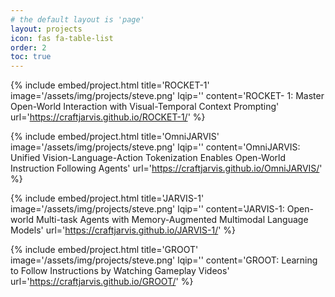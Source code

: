 ```yaml
---
# the default layout is 'page'
layout: projects
icon: fas fa-table-list
order: 2
toc: true
---
```


{% include embed/project.html title='ROCKET-1'
                              image='/assets/img/projects/steve.png'
                              lqip=''
                              content='ROCKET- 1: Master Open-World Interaction with Visual-Temporal Context Prompting'
                              url='https://craftjarvis.github.io/ROCKET-1/' %}

{% include embed/project.html title='OmniJARVIS'
                              image='/assets/img/projects/steve.png'
                              lqip=''
                              content='OmniJARVIS: Unified Vision-Language-Action Tokenization Enables Open-World Instruction Following Agents'
                              url='https://craftjarvis.github.io/OmniJARVIS/' %}

{% include embed/project.html title='JARVIS-1'
                               image='/assets/img/projects/steve.png'
                               lqip=''
                               content='JARVIS-1: Open-world Multi-task Agents with Memory-Augmented Multimodal Language Models'
                               url='https://craftjarvis.github.io/JARVIS-1/' %}

{% include embed/project.html title='GROOT'
                              image='/assets/img/projects/steve.png'
                              lqip=''
                              content='GROOT: Learning to Follow Instructions by Watching Gameplay Videos'
                              url='https://craftjarvis.github.io/GROOT/' %}

            

